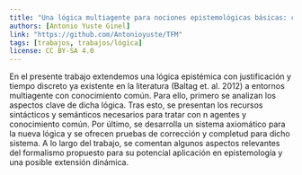 ```yaml
---
title: "Una lógica multiagente para nociones epistemológicas básicas: conocimiento, creencia y justificación"
authors: [Antonio Yuste Ginel]
link: "https://github.com/Antonioyuste/TFM"
tags: [trabajos, trabajos/lógica]
license: CC BY-SA 4.0
---
```


En el presente trabajo extendemos una lógica epistémica con justificación y tiempo discreto ya existente en la literatura (Baltag et. al. 2012) a entornos multiagente con conocimiento común. Para ello, primero se analizan los aspectos clave de dicha lógica. Tras esto, se presentan los recursos sintácticos y semánticos necesarios para tratar con n agentes y conocimiento común. Por último, se desarrolla un sistema axiomático para la nueva lógica y se ofrecen pruebas de corrección y completud para dicho sistema. A lo largo del trabajo, se comentan algunos aspectos relevantes  del formalismo propuesto para su potencial aplicación en epistemología y una posible extensión dinámica.
